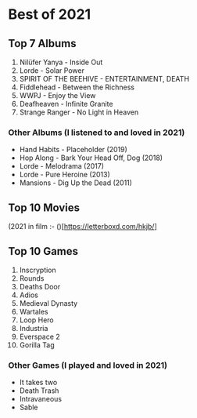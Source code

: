 # Best of 2021

## Top 7 Albums
1. Nilüfer Yanya - Inside Out
2. Lorde - Solar Power
3. SPIRIT OF THE BEEHIVE - ENTERTAINMENT, DEATH
4. Fiddlehead - Between the Richness
5. WWPJ - Enjoy the View
6. Deafheaven - Infinite Granite
7. Strange Ranger - No Light in Heaven

### Other Albums (I listened to and loved in 2021)
* Hand Habits - Placeholder (2019)
* Hop Along - Bark Your Head Off, Dog (2018)
* Lorde - Melodrama (2017)
* Lorde - Pure Heroine (2013)
* Mansions - Dig Up the Dead (2011)

## Top 10 Movies
(2021 in film :- ()[https://letterboxd.com/hkjb/]

## Top 10 Games
1. Inscryption
2. Rounds
3. Deaths Door
4. Adios
5. Medieval Dynasty
6. Wartales
7. Loop Hero
8. Industria
9. Everspace 2
10. Gorilla Tag

### Other Games (I played and loved in 2021)
* It takes two
* Death Trash
* Intravaneous
* Sable
